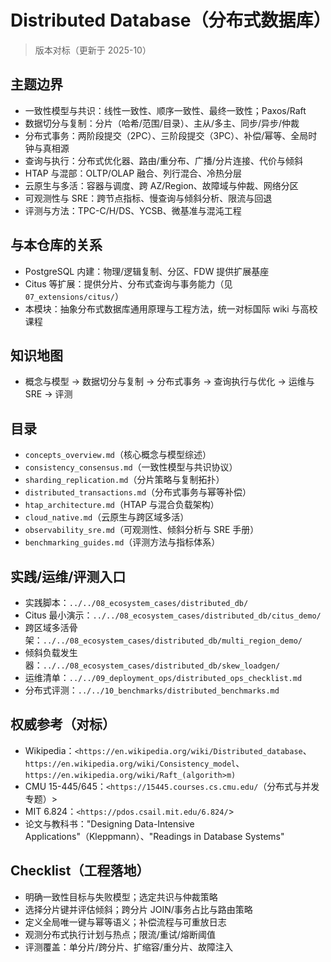 ﻿# Distributed Database（分布式数据库）

> 版本对标（更新于 2025-10）

## 主题边界

- 一致性模型与共识：线性一致性、顺序一致性、最终一致性；Paxos/Raft
- 数据切分与复制：分片（哈希/范围/目录）、主从/多主、同步/异步/仲裁
- 分布式事务：两阶段提交（2PC）、三阶段提交（3PC）、补偿/幂等、全局时钟与真相源
- 查询与执行：分布式优化器、路由/重分布、广播/分片连接、代价与倾斜
- HTAP 与混部：OLTP/OLAP 融合、列行混合、冷热分层
- 云原生与多活：容器与调度、跨 AZ/Region、故障域与仲裁、网络分区
- 可观测性与 SRE：跨节点指标、慢查询与倾斜分析、限流与回退
- 评测与方法：TPC-C/H/DS、YCSB、微基准与混沌工程

## 与本仓库的关系

- PostgreSQL 内建：物理/逻辑复制、分区、FDW 提供扩展基座
- Citus 等扩展：提供分片、分布式查询与事务能力（见 `07_extensions/citus/`）
- 本模块：抽象分布式数据库通用原理与工程方法，统一对标国际 wiki 与高校课程

## 知识地图

- 概念与模型 → 数据切分与复制 → 分布式事务 → 查询执行与优化 → 运维与 SRE → 评测

## 目录

- `concepts_overview.md`（核心概念与模型综述）
- `consistency_consensus.md`（一致性模型与共识协议）
- `sharding_replication.md`（分片策略与复制拓扑）
- `distributed_transactions.md`（分布式事务与幂等补偿）
- `htap_architecture.md`（HTAP 与混合负载架构）
- `cloud_native.md`（云原生与跨区域多活）
- `observability_sre.md`（可观测性、倾斜分析与 SRE 手册）
- `benchmarking_guides.md`（评测方法与指标体系）

## 实践/运维/评测入口

- 实践脚本：`../../08_ecosystem_cases/distributed_db/`
- Citus 最小演示：`../../08_ecosystem_cases/distributed_db/citus_demo/`
- 跨区域多活骨架：`../../08_ecosystem_cases/distributed_db/multi_region_demo/`
- 倾斜负载发生器：`../../08_ecosystem_cases/distributed_db/skew_loadgen/`
- 运维清单：`../../09_deployment_ops/distributed_ops_checklist.md`
- 分布式评测：`../../10_benchmarks/distributed_benchmarks.md`

## 权威参考（对标）

- Wikipedia：`<https://en.wikipedia.org/wiki/Distributed_database`、`https://en.wikipedia.org/wiki/Consistency_model`、`https://en.wikipedia.org/wiki/Raft_(algorith>m)`
- CMU 15-445/645：`<https://15445.courses.cs.cmu.edu/`（分布式与并发专题）>
- MIT 6.824：`<https://pdos.csail.mit.edu/6.824/`>
- 论文与教科书："Designing Data-Intensive Applications"（Kleppmann）、"Readings in Database Systems"

## Checklist（工程落地）

- 明确一致性目标与失败模型；选定共识与仲裁策略
- 选择分片键并评估倾斜；跨分片 JOIN/事务占比与路由策略
- 定义全局唯一键与幂等语义；补偿流程与可重放日志
- 观测分布式执行计划与热点；限流/重试/熔断阈值
- 评测覆盖：单分片/跨分片、扩缩容/重分片、故障注入
